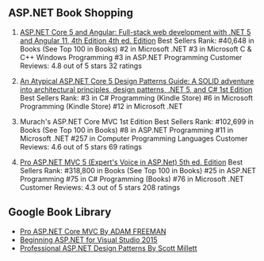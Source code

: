 ## ASP.NET Book Shopping

1. [ASP.NET Core 5 and Angular: Full-stack web development with .NET 5 and Angular 11, 4th Edition 4th ed. Edition](https://books.google.com.bd/books?id=Dr0YEAAAQBAJ&printsec=frontcover&dq=ASP.NET+Core+5+and+Angular&hl=en&sa=X&ved=2ahUKEwjBu6uC69XzAhUk8XMBHZCmCqwQuwV6BAgLEAc#v=onepage&q&f=false)
Best Sellers Rank: #40,648 in Books (See Top 100 in Books)
#2 in Microsoft .NET
#3 in Microsoft C & C++ Windows Programming
#3 in ASP.NET Programming
Customer Reviews: 4.8 out of 5 stars    32 ratings

2. [An Atypical ASP.NET Core 5 Design Patterns Guide: A SOLID adventure into architectural principles, design patterns, .NET 5, and C# 1st Edition](https://books.google.com.bd/books?id=NOQREAAAQBAJ&printsec=frontcover&dq=An+Atypical+ASP.NET+Core+5+Design+Patterns+Guide:+A+SOLID+adventure+into+architectural+principles,+design+patterns,+.NET+5,+and+C%23+1st+Edition&hl=en&sa=X&ved=2ahUKEwi9pJ_V69XzAhVm4HMBHQlRC1YQ6AF6BAgDEAI#v=onepage&q&f=false)
Best Sellers Rank:
#3 in C# Programming (Kindle Store)
#6 in Microsoft Programming (Kindle Store)
#12 in Microsoft .NET

3. Murach's ASP.NET Core MVC 1st Edition
Best Sellers Rank: #102,699 in Books (See Top 100 in Books)
#8 in ASP.NET Programming
#11 in Microsoft .NET
#257 in Computer Programming Languages
Customer Reviews: 4.6 out of 5 stars    69 ratings

4. [Pro ASP.NET MVC 5 (Expert's Voice in ASP.Net) 5th ed. Edition](https://books.google.com.bd/books?id=ZqZ4AgAAQBAJ&printsec=frontcover&dq=Pro+ASP.NET+MVC+5+(Expert%27s+Voice+in+ASP.Net)+5th+ed.+Edition&hl=en&sa=X&redir_esc=y#v=onepage&q&f=false)
Best Sellers Rank: #318,800 in Books (See Top 100 in Books)
#25 in ASP.NET Programming
#75 in C# Programming (Books)
#76 in Microsoft .NET
Customer Reviews: 4.3 out of 5 stars    208 ratings

## Google Book Library
- [Pro ASP.NET Core MVC By ADAM FREEMAN](https://books.google.com.bd/books?id=iEQWDQAAQBAJ&printsec=frontcover#v=onepage&q&f=false)
- [Beginning ASP.NET for Visual Studio 2015](https://books.google.com.bd/books?id=TEs1CAAAQBAJ&printsec=frontcover#v=onepage&q&f=false)
- [Professional ASP.NET Design Patterns By Scott Millett](https://books.google.com.bd/books?id=-oun5phKEhgC&printsec=frontcover#v=onepage&q&f=false)
